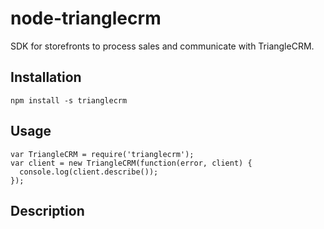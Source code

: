 node-trianglecrm
================

SDK for storefronts to process sales and communicate with TriangleCRM.

## Installation ##

    npm install -s trianglecrm

## Usage ##

    var TriangleCRM = require('trianglecrm');
    var client = new TriangleCRM(function(error, client) {
      console.log(client.describe());
    });

## Description ##

